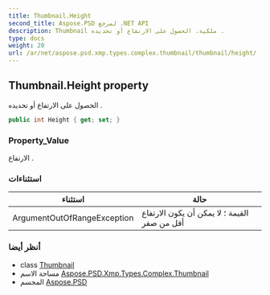 ```yaml
---
title: Thumbnail.Height
second_title: Aspose.PSD لمرجع .NET API
description: Thumbnail ملكية. الحصول على الارتفاع أو تحديده .
type: docs
weight: 20
url: /ar/net/aspose.psd.xmp.types.complex.thumbnail/thumbnail/height/
---
```

## Thumbnail.Height property

الحصول على الارتفاع أو تحديده .

```csharp
public int Height { get; set; }
```

### Property_Value

الارتفاع .

### استثناءات

| استثناء | حالة |
| --- | --- |
| ArgumentOutOfRangeException | القيمة ؛ لا يمكن أن يكون الارتفاع أقل من صفر |

### أنظر أيضا

* class [Thumbnail](../)
* مساحة الاسم [Aspose.PSD.Xmp.Types.Complex.Thumbnail](../../thumbnail/)
* المجسم [Aspose.PSD](../../../)


